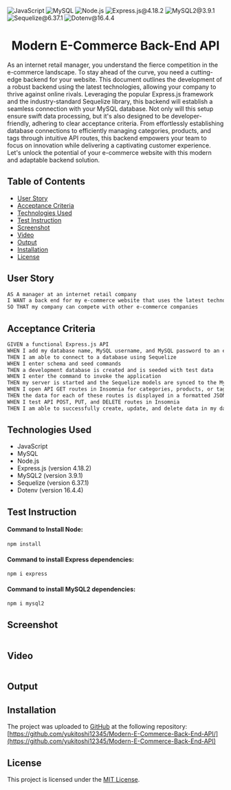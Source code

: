 ![JavaScript](https://img.shields.io/badge/JavaScript-orange) ![MySQL](https://img.shields.io/badge/MySQL-lightgreen) ![Node.js](https://img.shields.io/badge/Node.js-blue) ![Express.js@4.18.2](https://img.shields.io/badge/Express.js@4.18.2-purple) ![MySQL2@3.9.1](https://img.shields.io/badge/MySQL2@3.9.1-yellow) ![Sequelize@6.37.1](https://img.shields.io/badge/Sequelize@6.37.1-lightblue) ![Dotenv@16.4.4](https://img.shields.io/badge/Dotenv@16.4.4-grey)

<h1 align = "center"> Modern E-Commerce Back-End API </h1>

As an internet retail manager, you understand the fierce competition in the e-commerce landscape. To stay ahead of the curve, you need a cutting-edge backend for your website. This document outlines the development of a robust backend using the latest technologies, allowing your company to thrive against online rivals. Leveraging the popular Express.js framework and the industry-standard Sequelize library, this backend will establish a seamless connection with your MySQL database. Not only will this setup ensure swift data processing, but it's also designed to be developer-friendly, adhering to clear acceptance criteria. From effortlessly establishing database connections to efficiently managing categories, products, and tags through intuitive API routes, this backend empowers your team to focus on innovation while delivering a captivating customer experience. Let's unlock the potential of your e-commerce website with this modern and adaptable backend solution.

## Table of Contents
- [User Story](#user-story)
- [Acceptance Criteria](#acceptance-criteria)
- [Technologies Used](#technologies-used)
- [Test Instruction](#test-instruction)
- [Screenshot](#screenshot)
- [Video](#video)
- [Output](#output)
- [Installation](#installation)
- [License](#license)

## User Story
```md
AS A manager at an internet retail company
I WANT a back end for my e-commerce website that uses the latest technologies
SO THAT my company can compete with other e-commerce companies
```

## Acceptance Criteria
```md
GIVEN a functional Express.js API
WHEN I add my database name, MySQL username, and MySQL password to an environment variable file
THEN I am able to connect to a database using Sequelize
WHEN I enter schema and seed commands
THEN a development database is created and is seeded with test data
WHEN I enter the command to invoke the application
THEN my server is started and the Sequelize models are synced to the MySQL database
WHEN I open API GET routes in Insomnia for categories, products, or tags
THEN the data for each of these routes is displayed in a formatted JSON
WHEN I test API POST, PUT, and DELETE routes in Insomnia
THEN I am able to successfully create, update, and delete data in my database
```

## Technologies Used
- JavaScript
- MySQL
- Node.js
- Express.js (version 4.18.2)
- MySQL2 (version 3.9.1)
- Sequelize (version 6.37.1)
- Dotenv (version 16.4.4)

## Test Instruction
#### Command to Install Node:
 `
npm install
`

#### Command to install Express dependencies:
`
npm i express
`

#### Command to install MySQL2 dependencies:
`
npm i mysql2
`

## Screenshot
![]()


## Video
![]()

## Output 

## Installation
The project was uploaded to [GitHub](https://github.com/) at the following repository:
[https://github.com/yukitoshi12345/Modern-E-Commerce-Back-End-API/](https://github.com/yukitoshi12345/Modern-E-Commerce-Back-End-API)

## License
This project is licensed under the [MIT License](https://github.com/Yukitoshi12345/Modern-E-Commerce-Back-End-API/blob/main/LICENSE).